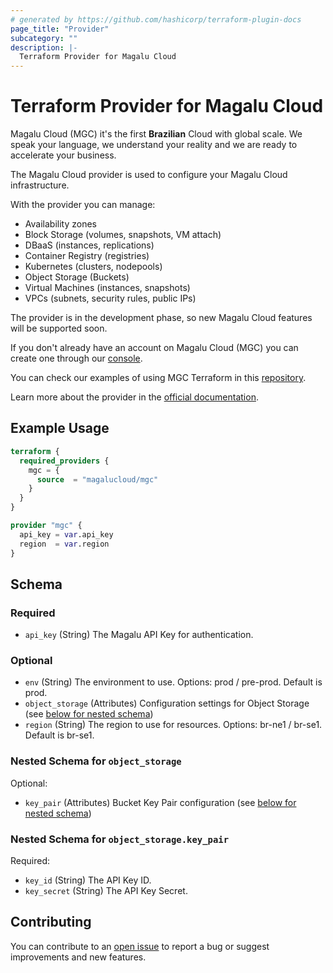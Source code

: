 ```yaml
---
# generated by https://github.com/hashicorp/terraform-plugin-docs
page_title: "Provider"
subcategory: ""
description: |-
  Terraform Provider for Magalu Cloud
---
```


# Terraform Provider for Magalu Cloud

Magalu Cloud (MGC) it's the first **Brazilian** Cloud with global scale. We speak your language, we understand your reality and we are ready to accelerate your business.

The Magalu Cloud provider is used to configure your Magalu Cloud infrastructure.

With the provider you can manage:
- Availability zones
- Block Storage (volumes, snapshots, VM attach)
- DBaaS (instances, replications)
- Container Registry (registries)
- Kubernetes (clusters, nodepools)
- Object Storage (Buckets)
- Virtual Machines (instances, snapshots)
- VPCs (subnets, security rules, public IPs)

The provider is in the development phase, so new Magalu Cloud features will be supported soon.

If you don't already have an account on Magalu Cloud (MGC) you can create one through our [console](https://console.magalu.cloud/login).

You can check our examples of using MGC Terraform in this [repository](https://github.com/MagaluCloud/terraform-examples/).

Learn more about the provider in the [official documentation](https://docs.magalu.cloud/docs/docs).

## Example Usage

```terraform
terraform {
  required_providers {
    mgc = {
      source  = "magalucloud/mgc"
    }
  }
}

provider "mgc" {
  api_key = var.api_key
  region  = var.region
}
```

<!-- schema generated by tfplugindocs -->
## Schema

### Required

- `api_key` (String) The Magalu API Key for authentication.

### Optional

- `env` (String) The environment to use. Options: prod / pre-prod. Default is prod.
- `object_storage` (Attributes) Configuration settings for Object Storage (see [below for nested schema](#nestedatt--object_storage))
- `region` (String) The region to use for resources. Options: br-ne1 / br-se1. Default is br-se1.

<a id="nestedatt--object_storage"></a>
### Nested Schema for `object_storage`

Optional:

- `key_pair` (Attributes) Bucket Key Pair configuration (see [below for nested schema](#nestedatt--object_storage--key_pair))

<a id="nestedatt--object_storage--key_pair"></a>
### Nested Schema for `object_storage.key_pair`

Required:

- `key_id` (String) The API Key ID.
- `key_secret` (String) The API Key Secret.

## Contributing

You can contribute to an [open issue](https://github.com/MagaluCloud/terraform-provider-mgc/issues/new/choose)
to report a bug or suggest improvements and new features.
